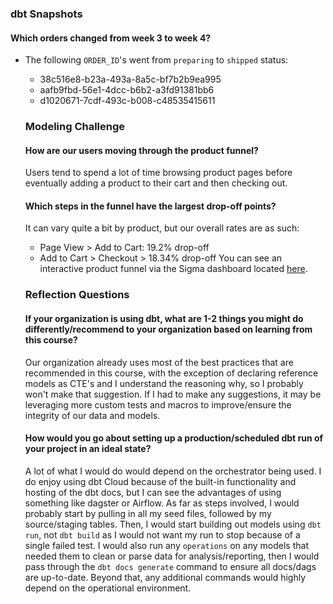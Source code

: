 ### dbt Snapshots
#### Which orders changed from week 3 to week 4?
- The following `ORDER_ID`'s went from `preparing` to `shipped` status:
  - 38c516e8-b23a-493a-8a5c-bf7b2b9ea995
  - aafb9fbd-56e1-4dcc-b6b2-a3fd91381bb6
  - d1020671-7cdf-493c-b008-c48535415611

  ### Modeling Challenge
  #### How are our users moving through the product funnel?
  Users tend to spend a lot of time browsing product pages before eventually adding a product to their cart and then checking out.
  #### Which steps in the funnel have the largest drop-off points?
  It can vary quite a bit by product, but our overall rates are as such:
  - Page View > Add to Cart: 19.2% drop-off
  - Add to Cart > Checkout > 18.34% drop-off
  You can see an interactive product funnel via the Sigma dashboard located [here](https://app.sigmacomputing.com/corise-dbt/workbook/workbook-5Doo7rCVrzhymeQcTpxGJO).

  ### Reflection Questions
  #### If your organization is using dbt, what are 1-2 things you might do differently/recommend to your organization based on learning from this course?
  Our organization already uses most of the best practices that are recommended in this course, with the exception of declaring reference models as CTE's and I understand the reasoning why, so I probably won't make that suggestion. If I had to make any suggestions, it may be leveraging more custom tests and macros to improve/ensure the integrity of our data and models.
  #### How would you go about setting up a production/scheduled dbt run of your project in an ideal state?
  A lot of what I would do would depend on the orchestrator being used. I do enjoy using dbt Cloud because of the built-in functionality and hosting of the dbt docs, but I can see the advantages of using something like dagster or Airflow. As far as steps involved, I would probably start by pulling in all my seed files, followed by my source/staging tables. Then, I would start building out models using `dbt run`, not `dbt build` as I would not want my run to stop because of a single failed test. I would also run any `operations` on any models that needed them to clean or parse data for analysis/reporting, then I would pass through the `dbt docs generate` command to ensure all docs/dags are up-to-date. Beyond that, any additional commands would highly depend on the operational environment.
